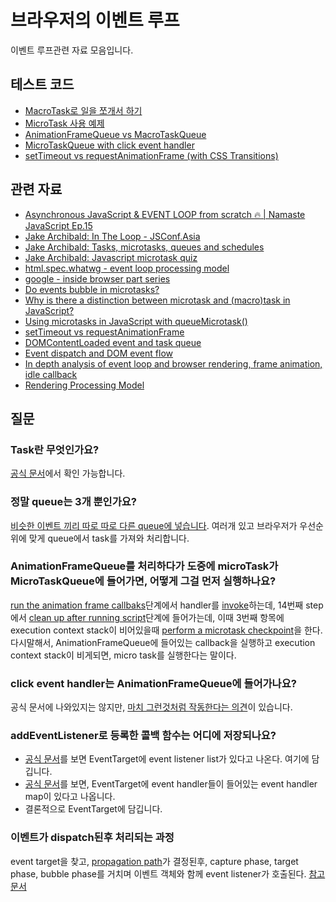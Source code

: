# 브라우저의 이벤트 루프

이벤트 루프관련 자료 모음입니다.

## 테스트 코드
- [MacroTask로 일을 쪼개서 하기](https://jsfiddle.net/MR_RPF/wd2qtkx0/8/)
- [MicroTask 사용 예제](https://jsfiddle.net/MR_RPF/etrLkxbp/5/)
- [AnimationFrameQueue vs MacroTaskQueue](https://jsfiddle.net/MR_RPF/gtfLp08r/4/)
- [MicroTaskQueue with click event handler](https://jsfiddle.net/MR_RPF/v5s4dofr/32/)
- [setTimeout vs requestAnimationFrame (with CSS Transitions)](https://codepen.io/ahomu/pen/NRjxrG)

## 관련 자료
- [Asynchronous JavaScript & EVENT LOOP from scratch 🔥 | Namaste JavaScript Ep.15](https://www.youtube.com/watch?v=8zKuNo4ay8E)
- [Jake Archibald: In The Loop - JSConf.Asia](https://www.youtube.com/watch?v=cCOL7MC4Pl0)
- [Jake Archibald: Tasks, microtasks, queues and schedules](https://jakearchibald.com/2015/tasks-microtasks-queues-and-schedules/)
- [Jake Archibald: Javascript microtask quiz](https://www.youtube.com/watch?v=Lum0R6Ng6R8)
- [html.spec.whatwg - event loop processing model](https://html.spec.whatwg.org/multipage/webappapis.html#event-loop-processing-model)
- [google - inside browser part series](https://developer.chrome.com/blog/inside-browser-part1/)
- [Do events bubble in microtasks?](https://stackoverflow.com/questions/70734518/do-events-bubble-in-microtasks)
- [Why is there a distinction between microtask and (macro)task in JavaScript?](https://stackoverflow.com/questions/68525922/why-is-there-a-distinction-between-microtask-and-macrotask-in-javascript/68598260#68598260)
- [Using microtasks in JavaScript with queueMicrotask()](https://developer.mozilla.org/en-US/docs/Web/API/HTML_DOM_API/Microtask_guide)
- [setTimeout vs requestAnimationFrame](https://stackoverflow.com/questions/71523029/settimeout-vs-requestanimationframe/71523642#71523642)
- [DOMContentLoaded event and task queue](https://stackoverflow.com/questions/71318123/domcontentloaded-event-and-task-queue)  
- [Event dispatch and DOM event flow](https://w3c.github.io/uievents/#event-flow)
- [In depth analysis of event loop and browser rendering, frame animation, idle callback](https://developpaper.com/in-depth-analysis-of-event-loop-and-browser-rendering-frame-animation-idle-callback-animation-demonstration/)
- [Rendering Processing Model](https://docs.google.com/document/d/1Mw6qNw8UAEfW96CXaXRVYPPZjqQS3YdK7v57wFttAhs/edit#heading=h.p82ypq23qxwh)

## 질문
### Task란 무엇인가요?
[공식 문서](https://html.spec.whatwg.org/multipage/webappapis.html#concept-task)에서 확인 가능합니다.  

### 정말 queue는 3개 뿐인가요?
[비슷한 이벤트 끼리 따로 따로 다른 queue에 넣습니다](https://html.spec.whatwg.org/multipage/webappapis.html#task-source). 여러개 있고 브라우저가 우선순위에 맞게 queue에서 task를 가져와 처리합니다.  

### AnimationFrameQueue를 처리하다가 도중에 microTask가 MicroTaskQueue에 들어가면, 어떻게 그걸 먼저 실행하나요?
[run the animation frame callbaks](https://html.spec.whatwg.org/multipage/imagebitmap-and-animations.html#run-the-animation-frame-callbacks)단계에서 handler를 [invoke](https://webidl.spec.whatwg.org/#invoke-a-callback-function)하는데, 14번째 step에서 [clean up after running script](https://html.spec.whatwg.org/multipage/webappapis.html#clean-up-after-running-script)단계에 들어가는데, 이때 3번째 항목에 execution context stack이 비어있을때 [perform a microtask checkpoint](https://html.spec.whatwg.org/multipage/webappapis.html#perform-a-microtask-checkpoint)을 한다. 다시말해서, AnimationFrameQueue에 들어있는 callback을 실행하고 execution context stack이 비게되면, micro task를 실행한다는 말이다.  

### click event handler는 AnimationFrameQueue에 들어가나요?
공식 문서에 나와있지는 않지만, [마치 그런것처럼 작동한다는 의견](https://stackoverflow.com/questions/71568745/animation-frame-queue-vs-micro-task-queue#comment126513157_71568840)이 있습니다.  

### addEventListener로 등록한 콜백 함수는 어디에 저장되나요?  
- [공식 문서](https://dom.spec.whatwg.org/#eventtarget-event-listener-list)를 보면 EventTarget에 event listener list가 있다고 나온다. 여기에 담깁니다.
- [공식 문서](https://html.spec.whatwg.org/multipage/webappapis.html#event-handler-attributes)를 보면, EventTarget에 event handler들이 들어있는 event handler map이 있다고 나옵니다. 
- 결론적으로 EventTarget에 담깁니다.

### 이벤트가 dispatch된후 처리되는 과정
event target을 찾고, [propagation path](https://w3c.github.io/uievents/#propagation-path)가 결정된후, capture phase, target phase, bubble phase를 거치며 이벤트 객체와 함께 event listener가 호출된다.
[참고문서](https://w3c.github.io/uievents/#event-flow)
